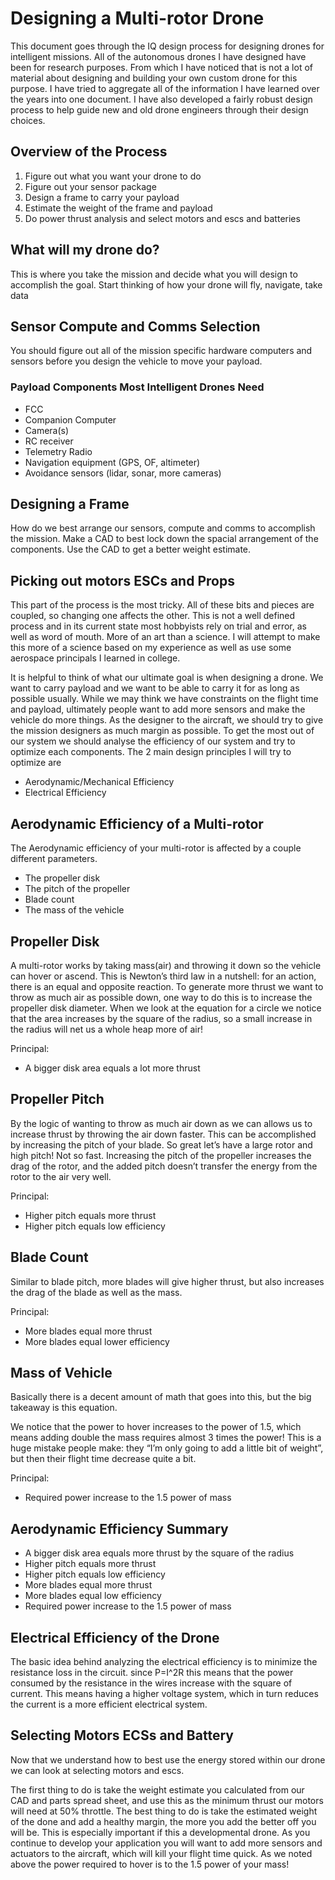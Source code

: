 # Designing a Multi-rotor Drone 

This document goes through the IQ design process for designing drones for intelligent missions. All of the autonomous drones I have designed have been for research purposes. From which I have noticed that is not a lot of material about designing and building your own custom drone for this purpose. I have tried to aggregate all of the information I have learned over the years into one document. I have also developed a fairly robust design process to help guide new and old drone engineers through their design choices. 

## Overview of the Process
1. Figure out what you want your drone to do 
2. Figure out your sensor package 
3. Design a frame to carry your payload
4. Estimate the weight of the frame and payload
5. Do power thrust analysis and select motors and escs and batteries

## What will my drone do?

This is where you take the mission and decide what you will design to accomplish the goal. Start thinking of how your drone will fly, navigate, take data

## Sensor Compute and Comms Selection 

You should figure out all of the mission specific hardware computers and sensors before you design the vehicle to move your payload.

### Payload Components Most Intelligent Drones Need
- FCC
- Companion Computer
- Camera(s)
- RC receiver 
- Telemetry Radio
- Navigation equipment (GPS, OF, altimeter)
- Avoidance sensors (lidar, sonar, more cameras)

## Designing a Frame

How do we best arrange our sensors, compute and comms to accomplish the mission. Make a CAD to best lock down the spacial arrangement of the components. Use the CAD to get a better weight estimate.

## Picking out motors ESCs and Props 

This part of the process is the most tricky. All of these bits and pieces are coupled, so changing one affects the other. This is not a well defined process and in its current state most hobbyists rely on trial and error, as well as word of mouth. More of an art than a science. I will attempt to make this more of a science based on my experience as well as use some aerospace principals I learned in college. 

It is helpful to think of what our ultimate goal is when designing a drone. We want to carry payload and we want to be able to carry it for as long as possible usually.  While we may think we have constraints on the flight time and payload, ultimately people want to add more sensors and make the vehicle do more things. As the designer to the aircraft, we should try to give the mission designers as much margin as possible. To get the most out of our system we should analyse the efficiency of our system and try to optimize each components. The 2 main design principles I will try to optimize are 
- Aerodynamic/Mechanical Efficiency 
- Electrical Efficiency 

## Aerodynamic Efficiency of a Multi-rotor

The Aerodynamic efficiency of your multi-rotor is affected by a couple different parameters. 
- The propeller disk 
- The pitch of the propeller 
- Blade count 
- The mass of the vehicle

## Propeller Disk 

A multi-rotor works by taking mass(air) and throwing it down so the vehicle can hover or ascend. This is Newton’s third law in a nutshell: for an action, there is an equal and opposite reaction.  To generate more thrust we want to throw as much air as possible down, one way to do this is to increase the propeller disk diameter. When we look at the equation for a circle we notice that the area increases by the square of the radius, so a small increase in the radius will net us a whole heap more of air!

Principal:
- A bigger disk area equals a lot more thrust 

## Propeller Pitch

By the logic of wanting to throw as much air down as we can allows us to increase thrust by throwing the air down faster. This can be accomplished by increasing the pitch of your blade. So great let’s have a large rotor and high pitch! Not so fast. Increasing the pitch of the propeller increases the drag of the rotor, and the added pitch doesn’t transfer the energy from the rotor to the air very well.

Principal:
- Higher pitch equals more thrust
- Higher pitch equals low efficiency
  
## Blade Count

Similar to blade pitch, more blades will give higher thrust, but also increases the drag of the blade as well as the mass. 

Principal:
- More blades equal more thrust
- More blades equal lower efficiency

## Mass of Vehicle

Basically there is a decent amount of math that goes into this, but the big takeaway is this equation.



We notice that the power to hover increases to the power of 1.5, which means adding double the mass requires almost 3 times the power! This is a huge mistake people make: they “I’m only going to add a little bit of weight”, but then their flight time decrease quite a bit. 

Principal:
- Required power increase to the 1.5 power of mass

## Aerodynamic Efficiency Summary

- A bigger disk area equals more thrust by the square of the radius
- Higher pitch equals more thrust
- Higher pitch equals low efficiency
- More blades equal more thrust
- More blades equal low efficiency
- Required power increase to the 1.5 power of mass


## Electrical Efficiency of the Drone
The basic idea behind analyzing the electrical efficiency is to minimize the resistance loss in the circuit. since P=I^2R this means that the power consumed by the resistance in the wires increase with the square of current. This means having a higher voltage system, which in turn reduces the current is a more efficient electrical system.  

## Selecting Motors ECSs and Battery
Now that we understand how to best use the energy stored within our drone we can look at selecting motors and escs. 

The first thing to do is take the weight estimate you calculated from our CAD and parts spread sheet, and use this as the minimum thrust our motors will need at 50% throttle. The best thing to do is take the estimated weight of the done and add a healthy margin, the more you add the better off you will be. This is especially important if this a developmental drone. As you continue to develop your application you will want to add more sensors and actuators to the aircraft, which will kill your flight time quick. As we noted above the power required to hover is to the 1.5 power of your mass! 





